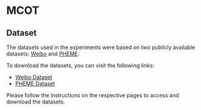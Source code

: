 # MCOT

## Dataset

The datasets used in the experiments were based on two publicly available datasets: [Weibo](https://dl.acm.org/doi/abs/10.1145/3123266.3123454) and [PHEME](https://link.springer.com/chapter/10.1007/978-3-319-67217-5_8).

To download the datasets, you can visit the following links:
- [Weibo Dataset](https://github.com/yaqingwang/EANN-KDD18)
- [PHEME Dataset](https://github.com/less-and-less-bugs/LogicMD)

Please follow the instructions on the respective pages to access and download the datasets.
